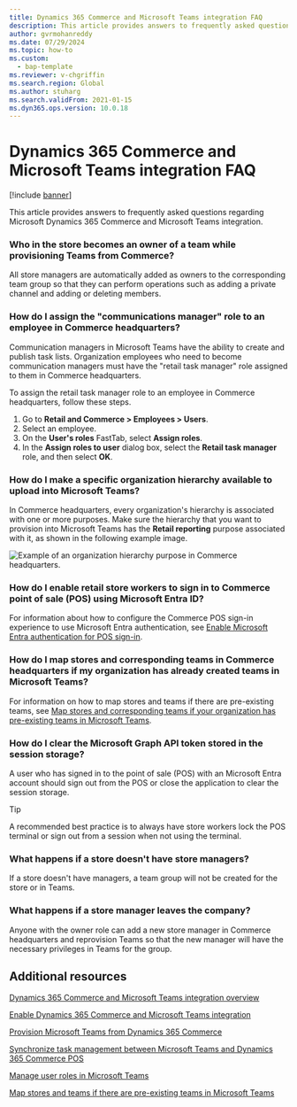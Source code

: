 ```yaml
---
title: Dynamics 365 Commerce and Microsoft Teams integration FAQ
description: This article provides answers to frequently asked questions regarding Microsoft Dynamics 365 Commerce and Microsoft Teams integration.
author: gvrmohanreddy
ms.date: 07/29/2024
ms.topic: how-to
ms.custom: 
  - bap-template
ms.reviewer: v-chgriffin
ms.search.region: Global
ms.author: stuharg
ms.search.validFrom: 2021-01-15
ms.dyn365.ops.version: 10.0.18
---
```


# Dynamics 365 Commerce and Microsoft Teams integration FAQ

[!include [banner](includes/banner.md)]

This article provides answers to frequently asked questions regarding Microsoft Dynamics 365 Commerce and Microsoft Teams integration.

### Who in the store becomes an owner of a team while provisioning Teams from Commerce? 

All store managers are automatically added as owners to the corresponding team group so that they can perform operations such as adding a private channel and adding or deleting members. 

### How do I assign the "communications manager" role to an employee in Commerce headquarters? 

Communication managers in Microsoft Teams have the ability to create and publish task lists. Organization employees who need to become communication managers must have the "retail task manager" role assigned to them in Commerce headquarters.

To assign the retail task manager role to an employee in Commerce headquarters, follow these steps.

1. Go to **Retail and Commerce \> Employees \> Users**.
1. Select an employee.
1. On the **User's roles** FastTab, select **Assign roles**.
1. In the **Assign roles to user** dialog box, select the **Retail task manager** role, and then select **OK**.

### How do I make a specific organization hierarchy available to upload into Microsoft Teams?

In Commerce headquarters, every organization's hierarchy is associated with one or more purposes. Make sure the hierarchy that you want to provision into Microsoft Teams has the **Retail reporting** purpose associated with it, as shown in the following example image. 

![Example of an organization hierarchy purpose in Commerce headquarters.](media/d365-commerce-organization-hierarchies-purpose.png)

### How do I enable retail store workers to sign in to Commerce point of sale (POS) using Microsoft Entra ID?

For information about how to configure the Commerce POS sign-in experience to use Microsoft Entra authentication, see [Enable Microsoft Entra authentication for POS sign-in](aad-pos-logon.md).

### How do I map stores and corresponding teams in Commerce headquarters if my organization has already created teams in Microsoft Teams?

For information on how to map stores and teams if there are pre-existing teams, see [Map stores and corresponding teams if your organization has pre-existing teams in Microsoft Teams](map-stores-existing-teams.md).

### How do I clear the Microsoft Graph API token stored in the session storage?

A user who has signed in to the point of sale (POS) with an Microsoft Entra account should sign out from the POS or close the application to clear the session storage. 

> [!TIP]
> A recommended best practice is to always have store workers lock the POS terminal or sign out from a session when not using the terminal. 

### What happens if a store doesn't have store managers?

If a store doesn't have managers, a team group will not be created for the store or in Teams. 

### What happens if a store manager leaves the company?

Anyone with the owner role can add a new store manager in Commerce headquarters and reprovision Teams so that the new manager will have the necessary privileges in Teams for the group. 

## Additional resources

[Dynamics 365 Commerce and Microsoft Teams integration overview](commerce-teams-integration.md)

[Enable Dynamics 365 Commerce and Microsoft Teams integration](enable-teams-integration.md)

[Provision Microsoft Teams from Dynamics 365 Commerce](provision-teams-from-commerce.md)

[Synchronize task management between Microsoft Teams and Dynamics 365 Commerce POS](synchronize-tasks-teams-pos.md)

[Manage user roles in Microsoft Teams](manage-user-roles-teams.md)

[Map stores and teams if there are pre-existing teams in Microsoft Teams](map-stores-existing-teams.md)
